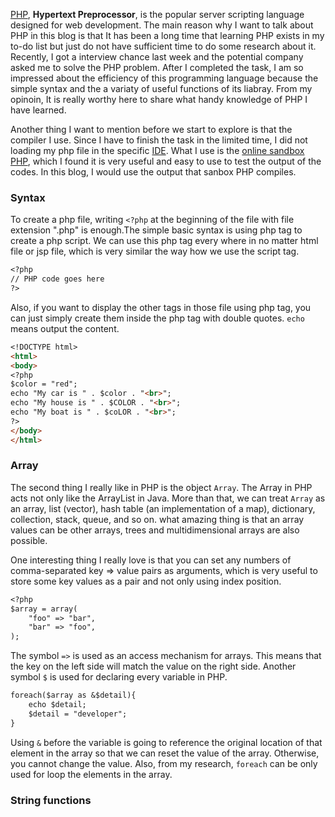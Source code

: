 [PHP](https://en.wikipedia.org/wiki/PHP), **Hypertext Preprocessor**, is the popular server scripting language designed for web development. The main reason why I want to talk about PHP in this blog is that It has been a long time that learning PHP exists in my to-do list but just do not have sufficient time to do some research about it. Recently, I got a interview chance last week and the potential company asked me to solve the PHP problem. After I completed the task, I am so impressed about the efficiency of this programming language because the simple syntax and the a variaty of useful functions of its liabray. From my opinoin, It is really worthy here to share what handy knowledge of PHP I have learned.

Another thing I want to mention before we start to explore is that the compiler I use. Since I have to finish the task in the limited time, I did not loading my php file in the specific [IDE](https://en.wikipedia.org/wiki/Integrated_development_environment). What I use is the [online sandbox PHP](http://sandbox.onlinephpfunctions.com/), which I found it is very useful and easy to use to test the output of the codes. In this blog, I would use the output that sanbox PHP compiles.

### Syntax

To create a php file, writing `<?php` at the beginning of the file with file extension ".php" is enough.The simple basic syntax is using php tag to create a php script. We can use this php tag every where in no matter html file or jsp file, which is very similar the way how we use the script tag. 

```markdown
<?php
// PHP code goes here
?>
```

Also, if you want to display the other tags in those file using php tag, you can just simply create them inside the php tag with double quotes. `echo` means output the content.

```markdown
<!DOCTYPE html>
<html>
<body>
<?php
$color = "red";
echo "My car is " . $color . "<br>";
echo "My house is " . $COLOR . "<br>";
echo "My boat is " . $coLOR . "<br>";
?>
</body>
</html>
```

### Array

The second thing I really like in PHP is the object `Array`. The Array in PHP acts not only like the ArrayList in Java. More than that, we can treat `Array` as an array, list (vector), hash table (an implementation of a map), dictionary, collection, stack, queue, and so on. what amazing thing is that an array values can be other arrays, trees and multidimensional arrays are also possible.

One interesting thing I really love is that you can set any numbers of comma-separated key => value pairs as arguments, which is very useful to store some key values as a pair and not only using index position.

```markdown
<?php
$array = array(
    "foo" => "bar",
    "bar" => "foo",
);
```

The symbol `=>` is used as an access mechanism for arrays. This means that the key on the left side will match the value on the right side. Another symbol `$` is used for declaring every variable in PHP.

```markdown
foreach($array as &$detail){
    echo $detail;
    $detail = "developer";
}
```

Using `&` before the variable is going to reference the original location of that element in the array so that we can reset the value of the array. Otherwise, you cannot change the value. Also, from my research, `foreach` can be only used for loop the elements in the array.

### String functions


